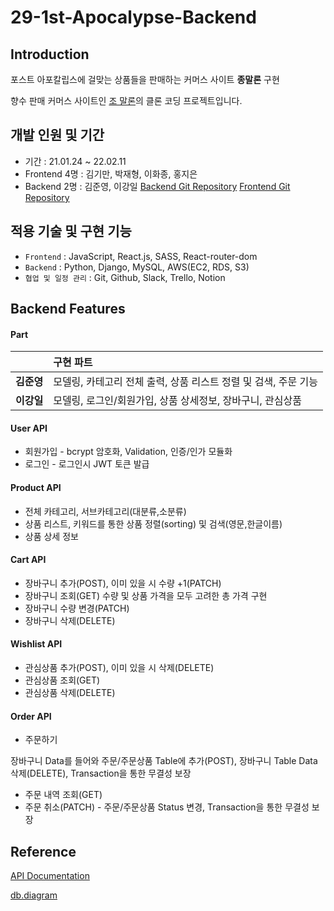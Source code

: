 # 29-1st-Apocalypse-Backend

## Introduction
포스트 아포칼립스에 걸맞는 상품들을 판매하는 커머스 사이트 __종말론__ 구현

향수 판매 커머스 사이트인 [조 말론](https://www.jomalone.co.kr/)의 클론 코딩 프로젝트입니다.


## 개발 인원 및 기간
- 기간 : 21.01.24 ~ 22.02.11
- Frontend 4명 : 김기만, 박재형, 이화종, 홍지은
- Backend  2명 : 김준영, 이강일
[Backend Git Repository](https://github.com/wecode-bootcamp-korea/29-1st-Apocalypse-backend)
[Frontend Git Repository](https://github.com/wecode-bootcamp-korea/29-1st-Apocalypse-frontend)

## 적용 기술 및 구현 기능
- `Frontend`       : JavaScript, React.js, SASS, React-router-dom
- `Backend`        : Python, Django, MySQL, AWS(EC2, RDS, S3)
- `협업 및 일정 관리` : Git, Github, Slack, Trello, Notion

## Backend Features

#### Part
|               | 구현 파트                        |
| :-----------: | :------------------------------- |
| <b>김준영</b> | 모델링, 카테고리 전체 출력, 상품 리스트 정렬 및 검색, 주문 기능   |
| <b>이강일</b> | 모델링, 로그인/회원가입, 상품 상세정보, 장바구니, 관심상품       |

#### User API
- 회원가입 - bcrypt 암호화, Validation, 인증/인가 모듈화
- 로그인 - 로그인시 JWT 토큰 발급

#### Product API
- 전체 카테고리, 서브카테고리(대분류,소분류)
- 상품 리스트, 키워드를 통한 상품 정렬(sorting) 및 검색(영문,한글이름)
- 상품 상세 정보 

#### Cart API
- 장바구니 추가(POST), 이미 있을 시 수량 +1(PATCH)
- 장바구니 조회(GET) 수량 및 상품 가격을 모두 고려한 총 가격 구현
- 장바구니 수량 변경(PATCH)
- 장바구니 삭제(DELETE)

#### Wishlist API
- 관심상품 추가(POST), 이미 있을 시 삭제(DELETE)
- 관심상품 조회(GET)
- 관심상품 삭제(DELETE)

#### Order API
- 주문하기

장바구니 Data를 들어와 주문/주문상품 Table에 추가(POST), 장바구니 Table Data 삭제(DELETE), Transaction을 통한 무결성 보장
- 주문 내역 조회(GET)
- 주문 취소(PATCH) - 주문/주문상품 Status 변경, Transaction을 통한 무결성 보장

## Reference
[API Documentation](https://documenter.getpostman.com/view/19473444/UVeJKkH6)

[db.diagram](https://dbdiagram.io/d/61ee2a5b7cf3fc0e7c59b78f)
